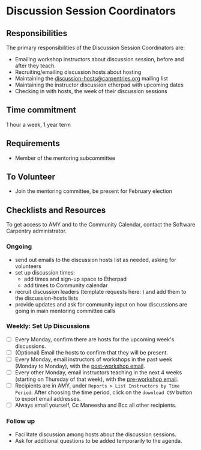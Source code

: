 # Discussion Session Coordinators

## Responsibilities

The primary responsibilities of the Discussion Session Coordinators are: 

- Emailing workshop instructors about discussion session, before and after they teach. 
- Recruiting/emailing discussion hosts about hosting 
- Maintaining the discussion-hosts@carpentries.org mailing list
- Maintaining the instructor discussion etherpad with upcoming dates
- Checking in with hosts, the week of their discussion sessions

## Time commitment

1 hour a week, 1 year term

## Requirements

- Member of the mentoring subcommittee

## To Volunteer

- Join the mentoring committee, be present for February election

## Checklists and Resources

To get access to AMY and to the Community Calendar, contact the Software 
Carpentry administrator.  

### Ongoing

- send out emails to the discussion hosts list as needed, asking for volunteers
- set up discussion times: 
	- add times and sign-up space to Etherpad
	- add times to Community calendar
- recruit discussion leaders (template requests here: ) and add them to the discussion-hosts lists
- provide updates and ask for community input on how discussions are going in main mentoring committee calls

### Weekly: Set Up Discussions

- [ ] Every Monday, confirm there are hosts for the upcoming week's discussions. 
- [ ] (Optional) Email the hosts to confirm that they will be present.   
- [ ] Every Monday, email instructors of workshops in the past week (Monday to 
Monday), with the 
[post-workshop email](../files/post_workshop_email.txt).  
- [ ] Every other Monday, email instructors teaching in the next 4 weeks (starting 
on Thursday of that week), with the [pre-workshop email](../files/pre_workshop_email.txt).
- [ ] Recipients are in AMY, under `Reports > List Instructors by Time Period`.  After
	choosing the time period, click on the `download CSV` button to export email addresses. 
- [ ] Always email yourself, Cc Maneesha and Bcc all other recipients.  

### Follow up
- Facilitate discussion among hosts about the discussion sessions.  
- Ask for additional questions to be added temporarily to the agenda.  